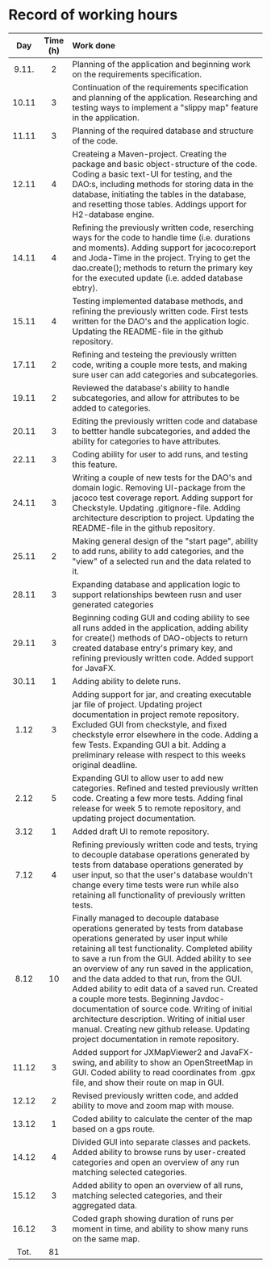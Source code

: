 # Record of working hours

|  Day  |  Time (h) |  Work done |
| :----:|:---------:| :----------|
| 9.11. | 2         | Planning of the application and beginning work on the requirements specification.
| 10.11 | 3         | Continuation of the requirements specification and planning of the application. Researching and testing ways to implement a "slippy map" feature in the application.
| 11.11 | 3         | Planning of the required database and structure of the code. 
| 12.11 | 4         | Createing a Maven-project. Creating the package and basic object-structure of the code. Coding a basic text-UI for testing, and the DAO:s, including methods for storing data in the database, initiating the tables in the database, and resetting those tables. Addings upport for H2-database engine.
| 14.11 | 4         | Refining the previously written code, reserching ways for the code to handle time (i.e. durations and moments). Adding support for jacoco:report and Joda-Time in the project. Trying to get the dao.create(); methods to return the primary key for the executed update (i.e. added database ebtry).
| 15.11 | 4         | Testing implemented database methods, and refining the previously written code. First tests written for the DAO's and the application logic. Updating the README-file in the github repository.
| 17.11 | 2         | Refining and testeing the previously written code, writing a couple more tests, and making sure user can add categories and subcategories.
| 19.11 | 2         | Reviewed the database's ability to handle subcategories, and allow for attributes to be added to categories.
| 20.11 | 3         | Editing the previously written code and database to bettter handle subcategories, and added the ability for categories to have attributes.
| 22.11 | 3         | Coding ability for user to add runs, and testing this feature.
| 24.11 | 3         | Writing a couple of new tests for the DAO's and domain logic. Removing UI-package from the jacoco test coverage report. Adding support for Checkstyle. Updating .gitignore-file. Adding architecture description to project. Updating the README-file in the github repository.
| 25.11 | 2         | Making general design of the "start page", ability to add runs, ability to add categories, and the "view" of a selected run and the data related to it. 
| 28.11 | 3         | Expanding database and application logic to support relationships bewteen rusn and user generated categories
| 29.11 | 3         | Beginning coding GUI and coding ability to see all runs added in the application, adding ability for create() methods of DAO-objects to return created database entry's primary key, and refining previously written code. Added support for JavaFX.
| 30.11 | 1         | Adding ability to delete runs.         
| 1.12  | 3         | Adding support for jar, and creating executable jar file of project. Updating project documentation in project remote repository. Excluded GUI from checkstyle, and fixed checkstyle error elsewhere in the code. Adding a few Tests. Expanding GUI a bit. Adding a preliminary release with respect to this weeks original deadline.
| 2.12  | 5         | Expanding GUI to allow user to add new categories. Refined and tested previously written code. Creating a few more tests. Adding final release for week 5 to remote repository, and updating project documentation.
| 3.12  | 1         | Added draft UI to remote repository.
| 7.12  | 4         | Refining previously written code and tests, trying to decouple database operations generated by tests from database operations generated by user input, so that the user's database wouldn't change every time tests were run while also retaining all functionality of previously written tests.
| 8.12  | 10         | Finally managed to decouple database operations generated by tests from database operations generated by user input while retaining all test functionality. Completed ability to save a run from the GUI. Added ability to see an overview of any run saved in the application, and the data added to that run, from the GUI. Added ability to edit data of a saved run. Created a couple more tests. Beginning Javdoc-documentation of source code. Writing of initial architecture description. Writing of initial user manual. Creating new github release. Updating project documentation in remote repository.
| 11.12 | 3         | Added support for JXMapViewer2 and JavaFX-swing, and ability to show an OpenStreetMap in GUI. Coded ability to read coordinates from .gpx file, and show their route on map in GUI.
| 12.12 | 2         | Revised previously written code, and added ability to move and zoom map with mouse.
| 13.12 | 1         | Coded ability to calculate the center of the map based on a gps route.
| 14.12 | 4         | Divided GUI into separate classes and packets. Added ability to browse runs by user-created categories and open an overview of any run matching selected categories.
| 15.12 | 3         | Added ability to open an overview of all runs, matching selected categories, and their aggregated data.
| 16.12 | 3         | Coded graph showing duration of runs per moment in time, and ability to show many runs on the same map.
| Tot.  | 81        |
